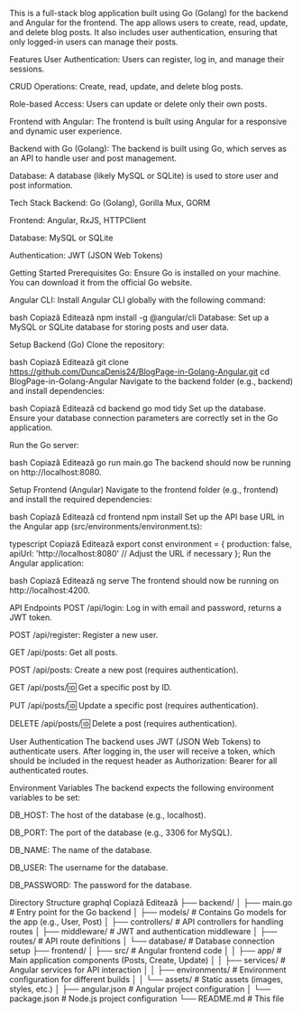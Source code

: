This is a full-stack blog application built using Go (Golang) for the backend and Angular for the frontend. The app allows users to create, read, update, and delete blog posts. It also includes user authentication, ensuring that only logged-in users can manage their posts.

Features
User Authentication: Users can register, log in, and manage their sessions.

CRUD Operations: Create, read, update, and delete blog posts.

Role-based Access: Users can update or delete only their own posts.

Frontend with Angular: The frontend is built using Angular for a responsive and dynamic user experience.

Backend with Go (Golang): The backend is built using Go, which serves as an API to handle user and post management.

Database: A database (likely MySQL or SQLite) is used to store user and post information.

Tech Stack
Backend: Go (Golang), Gorilla Mux, GORM

Frontend: Angular, RxJS, HTTPClient

Database: MySQL or SQLite

Authentication: JWT (JSON Web Tokens)

Getting Started
Prerequisites
Go: Ensure Go is installed on your machine. You can download it from the official Go website.

Angular CLI: Install Angular CLI globally with the following command:

bash
Copiază
Editează
npm install -g @angular/cli
Database: Set up a MySQL or SQLite database for storing posts and user data.

Setup Backend (Go)
Clone the repository:

bash
Copiază
Editează
git clone https://github.com/DuncaDenis24/BlogPage-in-Golang-Angular.git
cd BlogPage-in-Golang-Angular
Navigate to the backend folder (e.g., backend) and install dependencies:

bash
Copiază
Editează
cd backend
go mod tidy
Set up the database. Ensure your database connection parameters are correctly set in the Go application.

Run the Go server:

bash
Copiază
Editează
go run main.go
The backend should now be running on http://localhost:8080.

Setup Frontend (Angular)
Navigate to the frontend folder (e.g., frontend) and install the required dependencies:

bash
Copiază
Editează
cd frontend
npm install
Set up the API base URL in the Angular app (src/environments/environment.ts):

typescript
Copiază
Editează
export const environment = {
  production: false,
  apiUrl: 'http://localhost:8080' // Adjust the URL if necessary
};
Run the Angular application:

bash
Copiază
Editează
ng serve
The frontend should now be running on http://localhost:4200.

API Endpoints
POST /api/login: Log in with email and password, returns a JWT token.

POST /api/register: Register a new user.

GET /api/posts: Get all posts.

POST /api/posts: Create a new post (requires authentication).

GET /api/posts/:id: Get a specific post by ID.

PUT /api/posts/:id: Update a specific post (requires authentication).

DELETE /api/posts/:id: Delete a post (requires authentication).

User Authentication
The backend uses JWT (JSON Web Tokens) to authenticate users. After logging in, the user will receive a token, which should be included in the request header as Authorization: Bearer <token> for all authenticated routes.

Environment Variables
The backend expects the following environment variables to be set:

DB_HOST: The host of the database (e.g., localhost).

DB_PORT: The port of the database (e.g., 3306 for MySQL).

DB_NAME: The name of the database.

DB_USER: The username for the database.

DB_PASSWORD: The password for the database.

Directory Structure
graphql
Copiază
Editează
├── backend/
│   ├── main.go               # Entry point for the Go backend
│   ├── models/               # Contains Go models for the app (e.g., User, Post)
│   ├── controllers/          # API controllers for handling routes
│   ├── middleware/           # JWT and authentication middleware
│   ├── routes/               # API route definitions
│   └── database/             # Database connection setup
├── frontend/
│   ├── src/                  # Angular frontend code
│   │   ├── app/              # Main application components (Posts, Create, Update)
│   │   ├── services/         # Angular services for API interaction
│   │   ├── environments/     # Environment configuration for different builds
│   │   └── assets/           # Static assets (images, styles, etc.)
│   ├── angular.json          # Angular project configuration
│   └── package.json          # Node.js project configuration
└── README.md                 # This file
